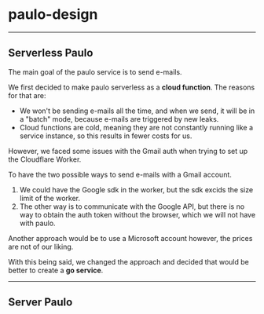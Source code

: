 # paulo-design

---

## Serverless Paulo

The main goal of the paulo service is to send e-mails.

We first decided to make paulo serverless as a **cloud function**. The reasons for that are:

- We won't be sending e-mails all the time, and when we send, it will be in a "batch" mode, because e-mails are triggered by new leaks.
- Cloud functions are cold, meaning they are not constantly running like a service instance, so this results in fewer costs for us.

However, we faced some issues with the Gmail auth when trying to set up the Cloudflare Worker.

To have the two possible ways to send e-mails with a Gmail account.

1. We could have the Google sdk in the worker, but the sdk excids the size limit of the worker.
2. The other way is to communicate with the Google API, but there is no way to obtain the auth token without the browser, which we will not have with paulo.

Another approach would be to use a Microsoft account however, the prices are not of our liking.

With this being said, we changed the approach and decided that would be better to create a **go service**.


---

## Server Paulo
